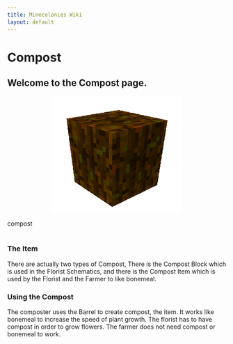 ```yaml
---
title: Minecolonies Wiki
layout: default
---
```

# Compost 

## Welcome to the Compost page. 

<div class="infobox box text-center">
    <p style="text-align:center;"><img src="../../assets/images/items/compost.png" alt="Compost"></p>
    <recipe>compost</recipe>
</div>
<br>

### The Item

There are actually two types of Compost, There is the Compost Block which is used in the Florist Schematics, and there is the Compost Item which is used by the Florist and the Farmer to like bonemeal. 
<br>

### Using the Compost

The composter uses the Barrel to create compost, the item. It works like bonemeal to increase the speed of plant growth. The florist has to have compost in order to grow flowers. The farmer does not need compost or bonemeal to work.  
